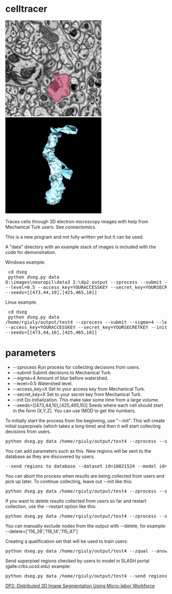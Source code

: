 celltracer
==========

![Alt attribute text Here](doc/dp2_300x300.gif)
![Alt attribute text Here](doc/movie_of_gial_cell_and_neuron_smaller.gif)


Traces cells through 3D electron microscopy images with help from Mechanical Turk users. See connectomics.


This is a new program and not fully written yet but it can be used.

A "data" directory with an example stack of images is included with the code for demonstration.


Windows example:
<br><pre>
cd dseg<br>
python dseg.py data O:\images\neuropil\data3 I:\dp2_output --zprocess --submit --sigma=4 --level=0.5 --access_key=YOURACCESSKEY --secret_key=YOURSECRETKEY --init  --seeds=[[473,44,10],[425,465,10]]
</pre>

Linux example:
<br><pre>
cd dseg<br>
python dseg.py data /home/rgiuly/output/test4 --zprocess --submit --sigma=4 --level=0.5 --access_key=YOURACCESSKEY --secret_key=YOURSECRETKEY --init  --seeds=[[473,44,10],[425,465,10]]
</pre>


parameters
==========
* --zprocess Run process for collecting decisions from users.
* --submit Submit decisions to Mechanical Turk.
* --sigma=4 Amount of blur before watershed.
* --level=0.5 Watershed level.
* --access_key=X Set to your access key from Mechanical Turk.
* --secret_key=X Set to your secret key from Mechanical Turk.
* --init Do initialization. This make take some time from a large volume.
* --seeds=[[473,44,10],[425,465,10]] Seeds where each cell should start in the form [X,Y,Z]. You can use IMOD to get the numbers.



To initially start the process from the beginning, use "--init". This will create initial superpixels (which takes a long time) and then it will start collecting decisions from users.
<pre>python dseg.py data /home/rgiuly/output/test4 --zprocess --submit --sigma=4 --level=0.5 --access_key=X --secret_key=X --init --seeds=[[473,44,10],[425,465,10]]</pre>

You can add parameters such as this. New regions will be sent to the database as they are discovered by users.
<pre>--send_regions_to_database --dataset_id=10821524 --model_id=2000</pre>


You can abort the process when results are being collected from users and pick up later.
To continue collecting, leave out --init like this:
<pre>python dseg.py data /home/rgiuly/output/test4 --zprocess --submit --sigma=4 --level=0.5 --access_key=X --secret_key=X --seeds=[[473,44,10],[425,465,10]]</pre>


If you want to delete results collected from users so far and restart collection, use the --restart option like this:
<pre>python dseg.py data /home/rgiuly/output/test4 --zprocess --submit --sigma=4 --level=0.5 --access_key=X --secret_key=X --restart --seeds=[[473,44,10],[425,465,10]]</pre>


You can manually exclude nodes from the output with --delete, for example:
--delete=[\'116_26\',\'116_14\',\'115_47\']



Creating a qualification set that will be used to train users:

<pre>python dseg.py data /home/rgiuly/output/test4 --zqual --answers=~/answers1.txt --sigma=4 --level=0.5 --access_key=X --secret_key=X</pre>



Send superpixel regions checked by users to model in SLASH portal (galle.crbs.ucsd.edu) example:

<pre>python dseg.py data /home/rgiuly/output/test4 --send_regions_to_database --dataset_id=10821524 --model_id=2000</pre>



<a href=http://bioinformatics.oxfordjournals.org/content/29/10/1359> DP2: Distributed 3D Image Segmentation Using Micro-labor Workforce </a>



